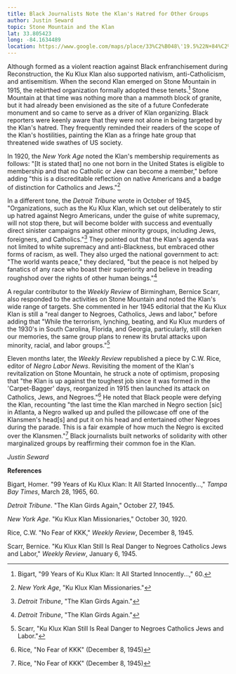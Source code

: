 ```yaml
---
title: Black Journalists Note the Klan's Hatred for Other Groups
author: Justin Seward
topic: Stone Mountain and the Klan
lat: 33.805423
long: -84.1634489
location: https://www.google.com/maps/place/33%C2%B048\'19.5%22N+84%C2%B009\'39.2%22W/@33.805423,-84.1634489,17z/data=!3m1!4b1!4m13!1m8!3m7!1s0x88f5af24c25d5bbb:0x4119e5c541409adc!2sStone+Mountain,+GA!3b1!8m2!3d33.8081608!4d-84.170196!16zL20vMHJ2emY!3m3!8m2!3d33.805423!4d-84.160874?entry=ttu
---
```

Although formed as a violent reaction against Black enfranchisement
during Reconstruction, the Ku Klux Klan also supported nativism,
anti-Catholicism, and antisemitism. When the second Klan emerged on
Stone Mountain in 1915, the rebirthed organization formally adopted
these tenets.[^1] Stone Mountain at that time was nothing more than a
mammoth block of granite, but it had already been envisioned as the site
of a future Confederate monument and so came to serve as a driver of
Klan organizing. Black reporters were keenly aware that they were not
alone in being targeted by the Klan's hatred. They frequently reminded
their readers of the scope of the Klan's hostilities, painting the Klan
as a fringe hate group that threatened wide swathes of US society.

In 1920, the *New York Age* noted the Klan's membership requirements as
follows: "\[It is stated that\] no one not born in the United States is
eligible to membership and that no Catholic or Jew can become a member,"
before adding "this is a discreditable reflection on native Americans
and a badge of distinction for Catholics and Jews."[^2]

In a different tone, the *Detroit Tribune* wrote in October of 1945,
"Organizations, such as the Ku Klux Klan, which set out deliberately to
stir up hatred against Negro Americans, under the guise of white
supremacy, will not stop there, but will become bolder with success and
eventually direct sinister campaigns against other minority groups,
including Jews, foreigners, and Catholics."[^3] They pointed out that
the Klan's agenda was not limited to white supremacy and anti-Blackness,
but embraced other forms of racism, as well. They also urged the
national government to act: "The world wants peace," they declared, "but
the peace is not helped by fanatics of any race who boast their
superiority and believe in treading roughshod over the rights of other
human beings."[^4]

A regular contributor to the *Weekly Review* of Birmingham, Bernice
Scarr, also responded to the activities on Stone Mountain and noted the
Klan's wide range of targets. She commented in her 1945 editorial that
the Ku Klux Klan is still a "real danger to Negroes, Catholics, Jews and
labor," before adding that "While the terrorism, lynching, beating, and
Ku Klux murders of the 1930's in South Carolina, Florida, and Georgia,
particularly, still darken our memories, the same group plans to renew
its brutal attacks upon minority, racial, and labor groups."[^5]

Eleven months later, the *Weekly Review* republished a piece by C.W.
Rice, editor of *Negro Labor News*. Revisiting the moment of the Klan's
revitalization on Stone Mountain, he struck a note of optimism,
proposing that "the Klan is up against the toughest job since it was
formed in the 'Carpet-Bagger' days, reorganized in 1915 then launched
its attack on Catholics, Jews, and Negroes."[^6] He noted that Black
people were defying the Klan, recounting "the last time the Klan marched
in Negro section \[sic\] in Atlanta, a Negro walked up and pulled the
pillowcase off one of the Klansmen's head\[s\] and put it on his head
and entertained other Negroes during the parade. This is a fair example
of how much the Negro is excited over the Klansmen."[^7] Black
journalists built networks of solidarity with other marginalized groups
by reaffirming their common foe in the Klan.

*Justin Seward*

**References**

Bigart, Homer. "99 Years of Ku Klux Klan: It All Started Innocently...,"
*Tampa Bay Times*, March 28, 1965, 60.

*Detroit Tribune*. "The Klan Girds Again," October 27, 1945.

*New York Age*. "Ku Klux Klan Missionaries," October 30, 1920.

Rice, C.W. "No Fear of KKK," *Weekly Review*, December 8, 1945.

Scarr, Bernice. "Ku Klux Klan Still Is Real Danger to Negroes Catholics
Jews and Labor," *Weekly Review*, January 6, 1945.

[^1]: Bigart, "99 Years of Ku Klux Klan: It All Started Innocently...,"
    60.

[^2]: *New York Age*, "Ku Klux Klan Missionaries."

[^3]: *Detroit Tribune*, "The Klan Girds Again."

[^4]: *Detroit Tribune*, "The Klan Girds Again."

[^5]: Scarr, "Ku Klux Klan Still Is Real Danger to Negroes Catholics
    Jews and Labor."

[^6]: Rice, "No Fear of KKK" (December 8, 1945)

[^7]: Rice, "No Fear of KKK" (December 8, 1945)
